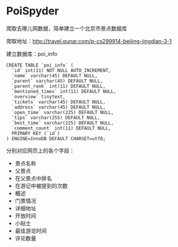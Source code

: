 # PoiSpyder
爬取去哪儿网数据，简单建立一个北京市景点数据库

爬取地址：http://travel.qunar.com/p-cs299914-beijing-jingdian-3-1

建立数据库：poi_info
~~~mysql
CREATE TABLE `poi_info` (
  `id` int(11) NOT NULL AUTO_INCREMENT,
  `name` varchar(45) DEFAULT NULL,
  `parent` varchar(45) DEFAULT NULL,
  `parent_rank` int(11) DEFAULT NULL,
  `mentioned_times` int(11) DEFAULT NULL,
  `overview` tinytext,
  `tickets` varchar(45) DEFAULT NULL,
  `address` varchar(45) DEFAULT NULL,
  `open_time` varchar(225) DEFAULT NULL,
  `tips` varchar(255) DEFAULT NULL,
  `best_time` varchar(225) DEFAULT NULL,
  `comment_count` int(11) DEFAULT NULL,
  PRIMARY KEY (`id`)
) ENGINE=InnoDB DEFAULT CHARSET=utf8;
~~~
分别对应网页上的各个字段：
  - 景点名称
  - 父景点
  - 在父景点中排名
  - 在游记中被提到的次数
  - 概述
  - 门票情况
  - 详细地址
  - 开放时间
  - 小贴士
  - 最佳游览时间
  - 评论数量
